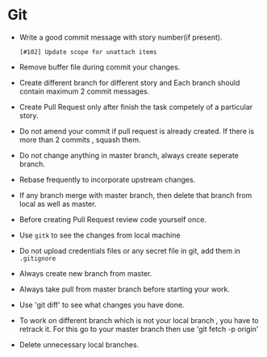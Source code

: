 # Git

* Write a good commit message with story number(if present).

  ```
  [#102] Update scope for unattach items
  ```

* Remove buffer file during commit your changes.

* Create different branch for different story and Each branch should contain maximum 2 commit messages.

* Create Pull Request only after finish the task competely of a particular story.

* Do not amend your commit if pull request is already created. If there is more than 2 commits , squash them.

* Do not change anything in master branch, always create seperate branch.

* Rebase frequently to incorporate upstream changes.

* If any branch merge with master branch, then delete that branch from local as well as master.

* Before creating Pull Request review code yourself once.

* Use `gitk` to see the changes from local machine

* Do not upload credentials files or any secret file in git, add them in `.gitignore`

* Always create new branch from master.

* Always take pull from master branch before starting your work.

* Use 'git diff' to see what changes you have done.

* To work on different branch which is not your local branch , you have to retrack it. For this go to your master branch then use 'git fetch -p origin'

* Delete unnecessary local branches.